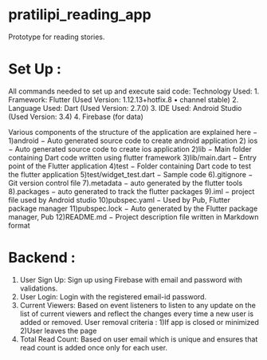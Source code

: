 # pratilipi_reading_app

Prototype for reading stories.

# Set Up :
All commands needed to set up and execute said code:
	Technology Used:
  		1. Framework: Flutter (Used Version: 1.12.13+hotfix.8 • channel stable)
    		2. Language Used: Dart (Used Version: 2.7.0)
    		3. IDE Used: Android Studio (Used Version: 3.4)
		4. Firebase (for data)
   
  Various components of the structure of the application are explained here −
    	1)android − Auto generated source code to create android application 2) ios − Auto generated source code to create ios application
    	2)lib − Main folder containing Dart code written using flutter framework
    	3)lib/main.dart − Entry point of the Flutter application
    	4)test − Folder containing Dart code to test the flutter application
    	5)test/widget_test.dart − Sample code
    	6).gitignore − Git version control file
    	7).metadata − auto generated by the flutter tools
    	8).packages − auto generated to track the flutter packages
    	9).iml − project file used by Android studio
    	10)pubspec.yaml − Used by Pub, Flutter package manager
    	11)pubspec.lock − Auto generated by the Flutter package manager, Pub
    	12)README.md − Project description file written in Markdown format
	
# Backend :

1) User Sign Up: Sign up using Firebase with email and password with validations.
2) User Login: Login with the registered email-id password.
3) Current Viewers: Based on event listeners to listen to any update on the list of current viewers and reflect the changes every time a new user is added or removed. 
					User removal criteria : 1)If app is closed or minimized 2)User leaves the page
4) Total Read Count: Based on user email which is unique and ensures that read count is added once only for each user.



 
